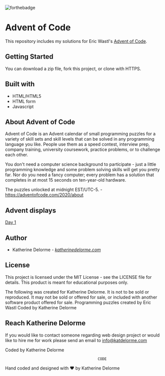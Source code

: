 ![forthebadge](https://forthebadge.com/images/badges/made-with-javascript.svg)

# Advent of Code
This repository includes my solutions for Eric Wastl's [Advent of Code](https://adventofcode.com/2020?utm_source=github&utm_medium=repo&utm_campaign=advent_of_code_readme).

## Getting Started
You can download a zip file, fork this project, or clone with HTTPS.

## Built with
* HTML/HTML5
* HTML form
* Javascript

## About Advent of Code
Advent of Code is an Advent calendar of small programming puzzles for a variety of skill sets and skill levels that can be solved in any programming language you like. People use them as a speed contest, interview prep, company training, university coursework, practice problems, or to challenge each other.

You don't need a computer science background to participate - just a little programming knowledge and some problem solving skills will get you pretty far. Nor do you need a fancy computer; every problem has a solution that completes in at most 15 seconds on ten-year-old hardware.

The puzzles unlocked at midnight EST/UTC-5.
-https://adventofcode.com/2020/about

## Advent displays
[Day 1](Day1)

## Author
* Katherine Delorme - *[katherinedelorme.com](http://katherinedelorme.com?utm_source=github&utm_medium=repo&utm_campaign=advent_of_code_readme "Portfolio Website")*

## License
This project is licensed under the MIT License - see the LICENSE file for details.
This product is meant for educational purposes only.

The following was created for Katherine Delorme. It is not to be sold or reproduced. It may not be sold or offered for sale, or included with another software product offered for sale.
Programming puzzles created by Eric Wastl
Coded by Katherine Delorme

## Reach Katherine Delorme
If you would like to contact someone regarding web design project or would like to hire me for work please send an email to info@katdelorme.com

Coded by Katherine Delorme

                                              CODE

Hand coded and designed with &hearts; by Katherine Delorme
